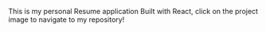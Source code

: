 This is my personal Resume application Built with React, click on the project image to navigate to my repository!
